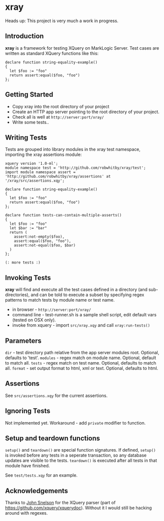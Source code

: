 # xray

Heads up: This project is very much a work in progress.


## Introduction
**xray** is a framework for testing XQuery on MarkLogic Server. Test cases are written as standard XQuery functions like this:  

```xquery
declare function string-equality-example()
{
  let $foo := "foo"
  return assert:equal($foo, "foo")
};
```

## Getting Started
* Copy xray into the root directory of your project 
* Create an HTTP app server pointing to the root directory of your project.
* Check all is well at `http://server:port/xray/`
* Write some tests..


## Writing Tests
Tests are grouped into library modules in the xray test namespace, importing the xray assertions module:

```xquery
xquery version '1.0-ml';
module namespace test = 'http://github.com/robwhitby/xray/test';
import module namespace assert = 'http://github.com/robwhitby/xray/assertions' at '/xray/src/assertions.xqy';

declare function string-equality-example()
{
  let $foo := "foo"
  return assert:equal($foo, "foo")
};

declare function tests-can-contain-multiple-asserts()
{
  let $foo := "foo"
  let $bar := "bar"
  return (
    assert:not-empty($foo),
    assert:equal($foo, "foo"),
    assert:not-equal($foo, $bar)
  )
};

(: more tests :)
```

## Invoking Tests
**xray** will find and execute all the test cases defined in a directory (and sub-directories), and can be told to execute a subset by specifying regex patterns to match tests by module name or test name.

* in browser - `http://server:port/xray/`
* command line - test-runner.sh is a sample shell script, edit default vars (tested on OSX only).
* invoke from xquery - import `src/xray.xqy` and call `xray:run-tests()`


## Parameters
`dir` - test directory path relative from the app server modules root. Optional, defaults to 'test'.
`modules` - regex match on module name. Optional, default to match all.
`tests` - regex match on test name. Optional, defaults to match all.
`format` - set output format to html, xml or text. Optional, defaults to html.

## Assertions
See `src/assertions.xqy` for the current assertions.


## Ignoring Tests 
Not implemented yet. 
Workaround - add `private` modifier to function.


## Setup and teardown functions
`setup()` and `teardown()` are special function signatures. If defined, `setup()` is invoked before any tests in a seperate transaction, so any database updates are visible to the tests. `teardown()` is executed after all tests in that module have finished.

See `test/tests.xqy` for an example.


## Acknowledgements
Thanks to [John Snelson](http://github.com/jpcs) for the XQuery parser (part of https://github.com/xquery/xquerydoc). Without it I would still be hacking around with regexes.



